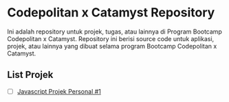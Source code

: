 # Codepolitan x Catamyst Repository

Ini adalah repository untuk projek, tugas, atau lainnya di Program Bootcamp
Codepolitan x Catamyst. Repository ini berisi source code untuk aplikasi,
projek, atau lainnya yang dibuat selama program Bootcamp Codepolitan x Catamyst.

## List Projek

-   [ ] [Javascript Projek Personal #1](https://../project-javascript-personal-1/index.html)

